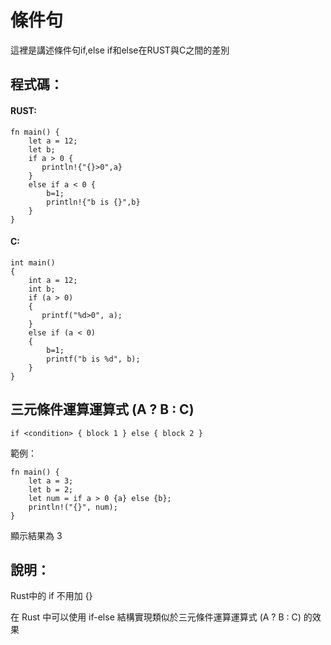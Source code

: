 # 條件句

這裡是講述條件句if,else if和else在RUST與C之間的差別

## 程式碼：

#### RUST:

```
fn main() {
    let a = 12;
    let b;
    if a > 0 {
       println!{"{}>0",a}
    }  
    else if a < 0 {
        b=1;
        println!{"b is {}",b}
    }  
}
```
#### C:
```
int main()
{
    int a = 12;
    int b;
    if (a > 0)
    {
       printf("%d>0", a);
    }
    else if (a < 0)
    {
        b=1;
        printf("b is %d", b);
    }
}
```

## 三元條件運算運算式 (A ? B : C)

```
if <condition> { block 1 } else { block 2 } 
```
範例：

```
fn main() {
    let a = 3;
    let b = 2;
    let num = if a > 0 {a} else {b};
    println!("{}", num);
}
```
顯示結果為 3

## 說明：

Rust中的 if 不用加 {} 

在 Rust 中可以使用 if-else 結構實現類似於三元條件運算運算式 (A ? B : C) 的效果


